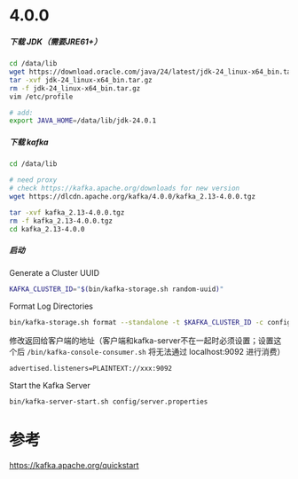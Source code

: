 # 4.0.0

##### 下载 JDK（需要JRE61+）

```bash
cd /data/lib
wget https://download.oracle.com/java/24/latest/jdk-24_linux-x64_bin.tar.gz
tar -xvf jdk-24_linux-x64_bin.tar.gz
rm -f jdk-24_linux-x64_bin.tar.gz
vim /etc/profile

# add:
export JAVA_HOME=/data/lib/jdk-24.0.1
```



##### 下载 kafka

```bash
cd /data/lib

# need proxy
# check https://kafka.apache.org/downloads for new version
wget https://dlcdn.apache.org/kafka/4.0.0/kafka_2.13-4.0.0.tgz

tar -xvf kafka_2.13-4.0.0.tgz
rm -f kafka_2.13-4.0.0.tgz
cd kafka_2.13-4.0.0
```



##### 启动

Generate a Cluster UUID

```bash
KAFKA_CLUSTER_ID="$(bin/kafka-storage.sh random-uuid)"
```

Format Log Directories

```bash
bin/kafka-storage.sh format --standalone -t $KAFKA_CLUSTER_ID -c config/server.properties
```

修改返回给客户端的地址（客户端和kafka-server不在一起时必须设置；设置这个后 `/bin/kafka-console-consumer.sh` 将无法通过 localhost:9092 进行消费）

```bash
advertised.listeners=PLAINTEXT://xxx:9092
```



Start the Kafka Server

```bash
bin/kafka-server-start.sh config/server.properties
```



# 参考

https://kafka.apache.org/quickstart